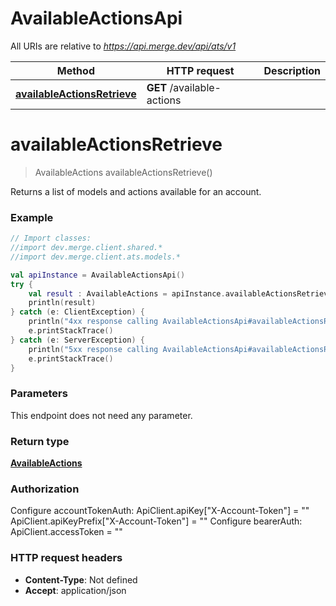 # AvailableActionsApi

All URIs are relative to *https://api.merge.dev/api/ats/v1*

Method | HTTP request | Description
------------- | ------------- | -------------
[**availableActionsRetrieve**](AvailableActionsApi.md#availableActionsRetrieve) | **GET** /available-actions | 


<a name="availableActionsRetrieve"></a>
# **availableActionsRetrieve**
> AvailableActions availableActionsRetrieve()



Returns a list of models and actions available for an account.

### Example
```kotlin
// Import classes:
//import dev.merge.client.shared.*
//import dev.merge.client.ats.models.*

val apiInstance = AvailableActionsApi()
try {
    val result : AvailableActions = apiInstance.availableActionsRetrieve()
    println(result)
} catch (e: ClientException) {
    println("4xx response calling AvailableActionsApi#availableActionsRetrieve")
    e.printStackTrace()
} catch (e: ServerException) {
    println("5xx response calling AvailableActionsApi#availableActionsRetrieve")
    e.printStackTrace()
}
```

### Parameters
This endpoint does not need any parameter.

### Return type

[**AvailableActions**](AvailableActions.md)

### Authorization


Configure accountTokenAuth:
    ApiClient.apiKey["X-Account-Token"] = ""
    ApiClient.apiKeyPrefix["X-Account-Token"] = ""
Configure bearerAuth:
    ApiClient.accessToken = ""

### HTTP request headers

 - **Content-Type**: Not defined
 - **Accept**: application/json

